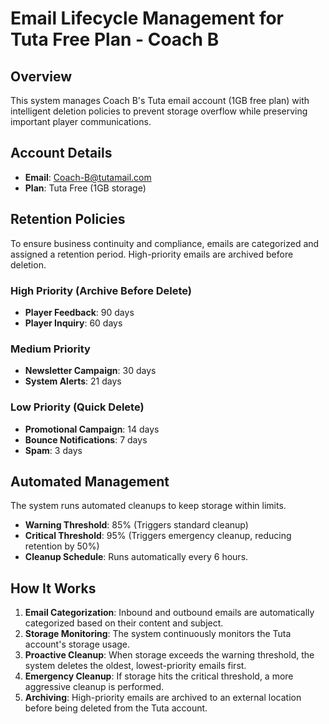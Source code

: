 # Email Lifecycle Management for Tuta Free Plan - Coach B

## Overview

This system manages Coach B's Tuta email account (1GB free plan) with intelligent deletion policies to prevent storage overflow while preserving important player communications.

## Account Details

- **Email**: Coach-B@tutamail.com
- **Plan**: Tuta Free (1GB storage)

## Retention Policies

To ensure business continuity and compliance, emails are categorized and assigned a retention period. High-priority emails are archived before deletion.

### High Priority (Archive Before Delete)

- **Player Feedback**: 90 days
- **Player Inquiry**: 60 days

### Medium Priority

- **Newsletter Campaign**: 30 days
- **System Alerts**: 21 days

### Low Priority (Quick Delete)

- **Promotional Campaign**: 14 days
- **Bounce Notifications**: 7 days
- **Spam**: 3 days

## Automated Management

The system runs automated cleanups to keep storage within limits.

- **Warning Threshold**: 85% (Triggers standard cleanup)
- **Critical Threshold**: 95% (Triggers emergency cleanup, reducing retention by 50%)
- **Cleanup Schedule**: Runs automatically every 6 hours.

## How It Works

1.  **Email Categorization**: Inbound and outbound emails are automatically categorized based on their content and subject.
2.  **Storage Monitoring**: The system continuously monitors the Tuta account's storage usage.
3.  **Proactive Cleanup**: When storage exceeds the warning threshold, the system deletes the oldest, lowest-priority emails first.
4.  **Emergency Cleanup**: If storage hits the critical threshold, a more aggressive cleanup is performed.
5.  **Archiving**: High-priority emails are archived to an external location before being deleted from the Tuta account.
